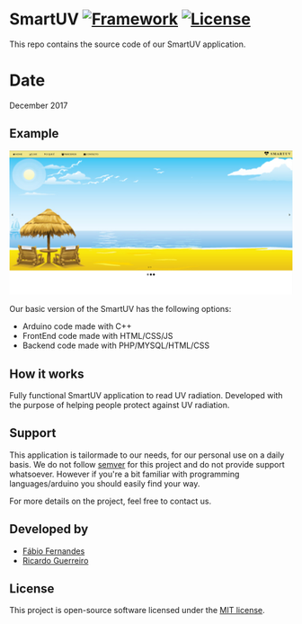 # SmartUV [![Framework](https://img.shields.io/badge/Laravel-v5.7.20-green.svg)](https://packagist.org/packages/laravel/framework) [![License](https://poser.pugx.org/laravel/framework/license)](https://packagist.org/packages/laravel/framework)

This repo contains the source code of our SmartUV application.

# Date

December 2017


## Example

<img style="max-width:100%; height: auto" src="https://github.com/fabiommfernandes/SmartUV/blob/master/smartUV.png">

Our basic version of the SmartUV has the following options:

- Arduino code made with C++
- FrontEnd code made with HTML/CSS/JS
- Backend code made with PHP/MYSQL/HTML/CSS

## How it works

Fully functional SmartUV application to read UV radiation.
Developed with the purpose of helping people protect against UV radiation.

## Support

This application is tailormade to our needs, for our personal use on a daily basis.
We do not follow [semver](http://semver.org) for this project and do not provide support whatsoever. However if you're a bit familiar with programming languages/arduino you should easily find your way.

For more details on the project, feel free to contact us.

## Developed by

- [Fábio Fernandes](https://github.com/fabiomiguelmfernandes)
- [Ricardo Guerreiro](https://github.com/rguerreiro7)

## License

This project is open-source software licensed under the [MIT license](http://opensource.org/licenses/MIT).
